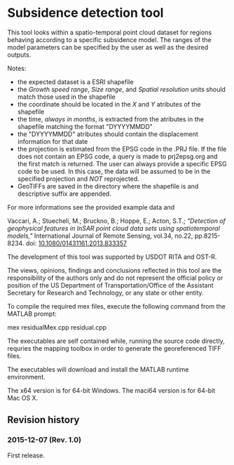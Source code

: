 # Subsidence detection tool

This tool looks within a spatio-temporal point cloud dataset for regions 
behaving according to a specific subsidence model. The ranges of the model
parameters can be specified by the user as well as the desired outputs.


Notes:
- the expected dataset is a ESRI shapefile
- the *Growth speed range*, *Size range*, and *Spatial resolution* units 
  should match those used in the shapefile
- the coordinate should be located in the *X* and *Y* atributes of the 
  shapefile
- the time, *always in months*, is extracted from the atributes in the 
  shapefile matching the format "DYYYYMMDD"
- the "DYYYYMMDD" atributes should contain the displacement information 
  for that date
- the projection is estimated from the EPSG code in the .PRJ file. If the 
  file does not contain an EPSG code, a query is made to prj2epsg.org and 
  the first match is returned. The user can always provide a specific EPSG 
  code to be used. In this case, the data will be assumed to be in the 
  specified projection and *NOT* reprojected.
- GeoTIFFs are saved in the directory where the shapefile is and 
  descriptive suffix are appended.

For more informations see the provided example data and

Vaccari, A.; Stuecheli, M.; Bruckno, B.; Hoppe, E.; Acton, S.T.; 
*"Detection of geophysical features in InSAR point cloud data sets using 
spatiotemporal models,"* International Journal of Remote Sensing, vol.34, 
no.22, pp.8215-8234. doi: [10.1080/01431161.2013.833357](http://viva-lab.ece.virginia.edu/refbase/files/vaccari/2013/71_Vaccari_etal2013.pdf)

The development of this tool was supported by USDOT RITA and OST-R.

The views, opinions, findings and conclusions reflected in this tool are 
the responsibility of the authors only and do not represent the official 
policy or position of the US Department of Transportation/Office of the 
Assistant Secretary for Research and Technology, or any state or other 
entity.

To compile the required mex files, execute the following command from the
MATLAB prompt:

mex residualMex.cpp residual.cpp

The executables are self contained while, running the source code directly, 
requries the mapping toolbox in order to generate the georeferenced TIFF 
files.

The executables will download and install the MATLAB runtime environment.

The x64 version is for 64-bit Windows.
The maci64 version is for 64-bit Mac OS X.

## Revision history
### 2015-12-07 (Rev. 1.0)
First release.
